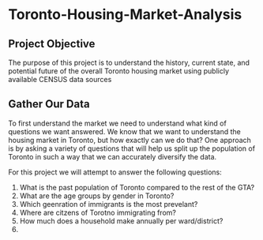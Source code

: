 # Toronto-Housing-Market-Analysis

## Project Objective

The purpose of this project is to understand the history, current state, and potential future of the overall Toronto housing market using publicly available CENSUS data sources 

## Gather Our Data

To first understand the market we need to understand what kind of questions we want answered. We know that we want to understand the housing market in Toronto, but how exactly can we do that? One approach is by asking a variety of questions that will help us split up the population of Toronto in such a way that we can accurately diversify the data.

For this project we will attempt to answer the following questions:

1. What is the past population of Toronto compared to the rest of the GTA?
2. What are the age groups by gender in Toronto?
3. Which geenration of immigrants is the most prevelant?
4. Where are citzens of Torotno immigrating from?
5. How much does a household make annually per ward/district?
6. 
